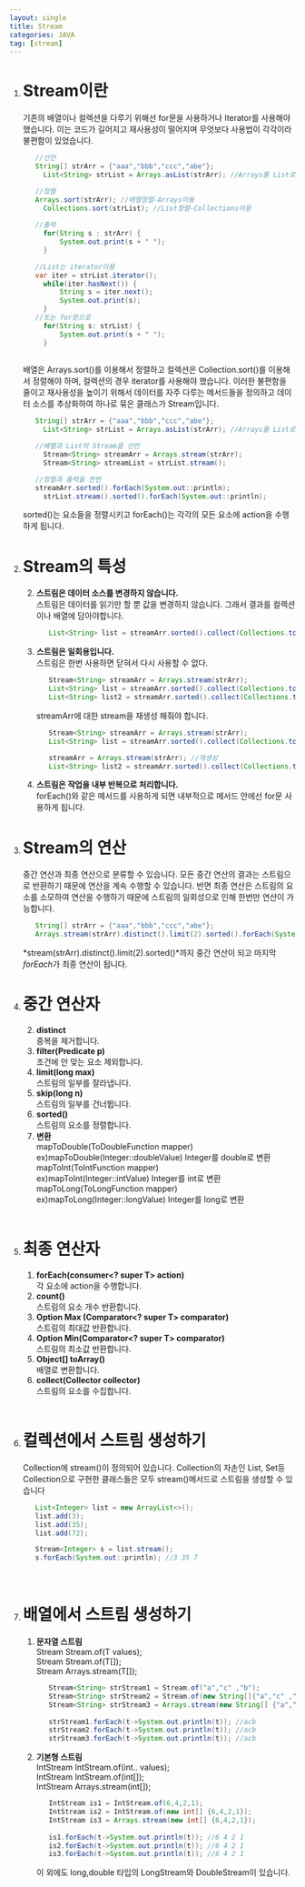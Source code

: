 ```yaml
---
layout: single
title: Stream
categories: JAVA
tag: [stream]
---
```


1. # Stream이란
   기존의 배열이나 컬렉션을 다루기 위해선 for문을 사용하거나 Iterator를 사용해야 했습니다. 이는 코드가 길어지고 재사용성이 떨어지며 무엇보다 사용법이 각각이라 불편함이 있었습니다.
   ```java
      //선언
      String[] strArr = {"aaa","bbb","ccc","abe"};
		List<String> strList = Arrays.asList(strArr); //Arrays를 List로

      //정렬
      Arrays.sort(strArr); //배열정렬-Arrays이용
		Collections.sort(strList); //List정렬-Collections이용
		
      //출력
		for(String s : strArr) {
			System.out.print(s + " ");
		}

      //List는 iterator이용
      var iter = strList.iterator();
		while(iter.hasNext()) {
			String s = iter.next();
			System.out.print(s);
		}
      //또는 for문으로
		for(String s: strList) {
			System.out.print(s + " ");
		}
		
   ```
   배열은 Arrays.sort()를 이용해서 정렬하고 컬렉션은 Collection.sort()를 이용해서 정렬해야 하며, 컬렉션의 경우 iterator를 사용해야 했습니다.
   이러한 불편함을 줄이고 재사용성을 높이기 위해서 데이터를 자주 다루는 메서드들을 정의하고 데이터 소스를 추상화하여 하나로 묶은 클래스가 Stream입니다.
   ```java
      String[] strArr = {"aaa","bbb","ccc","abe"};
		List<String> strList = Arrays.asList(strArr); //Arrays를 List로

      //배열과 List의 Stream을 선언
		Stream<String> streamArr = Arrays.stream(strArr);
		Stream<String> streamList = strList.stream();

      //정렬과 출력을 한번
      streamArr.sorted().forEach(System.out::println);
		strList.stream().sorted().forEach(System.out::println);
   ```
   sorted()는 요소들을 정렬시키고 forEach()는 각각의 모든 요소에 action을 수행하게 됩니다.
1. # Stream의 특성   
      2. __스트림은 데이터 소스를 변경하지 않습니다.__   
         스트림은 데이터를 읽기만 할 뿐 값을 변경하지 않습니다. 그래서 결과를 컬렉션이나 배열에 담아야합니다.   
         ```java
            List<String> list = streamArr.sorted().collect(Collections.toList()); //배열을 List로
         ```
      2. __스트림은 일회용입니다.__   
         스트림은 한번 사용하면 닫혀서 다시 사용할 수 없다.   
         ```java
            Stream<String> streamArr = Arrays.stream(strArr);
            List<String> list = streamArr.sorted().collect(Collections.toList());
            List<String> list2 = streamArr.sorted().collect(Collections.toList()); //error발생
         ```
         streamArr에 대한 stream을 재생성 해줘야 합니다.   
         ```java
            Stream<String> streamArr = Arrays.stream(strArr);
            List<String> list = streamArr.sorted().collect(Collections.toList());

            streamArr = Arrays.stream(strArr); //재생성
            List<String> list2 = streamArr.sorted().collect(Collections.toList()); 
         ```
      2. __스트림은 작업을 내부 반복으로 처리합니다.__   
         forEach()와 같은 메서드를 사용하게 되면 내부적으로 메서드 안에선 for문 사용하게 됩니다.   
1. # Stream의 연산
   중간 연산과 최종 연산으로 분류할 수 있습니다. 모든 중간 연산의 결과는 스트림으로 반환하기 때문에 연산을 계속 수행할 수 있습니다. 
   반면 최종 연산은 스트림의 요소를 소모하여 연산을 수행하기 때문에 스트림의 일회성으로 인해 한번만 연산이 가능합니다.
      ```java
         String[] strArr = {"aaa","bbb","ccc","abe"};
         Arrays.stream(strArr).distinct().limit(2).sorted().forEach(System.out::println);
      ```
   *stream(strArr).distinct().limit(2).sorted()*까지 중간 연산이 되고 마지막 *forEach*가 최종 연산이 됩니다.
1. # 중간 연산자   
   2. __distinct__   
      중복을 제거합니다.   
   2. <strong>filter(Predicate<T> p)</strong>   
      조건에 안 맞는 요소 제외합니다.   
   2. __limit(long max)__   
      스트림의 일부를 잘라냅니다.   
   2. __skip(long n)__   
      스트림의 일부를 건너뜁니다.   
   2. __sorted()__   
      스트림의 요소를 정렬합니다.   
   2. __변환__   
      mapToDouble(ToDoubleFunction<T> mapper)<br>
      ex)mapToDouble(Integer::doubleValue) Integer를 double로 변환<br>
      mapToInt(ToIntFunction<T> mapper)<br>
      ex)mapToInt(Integer::intValue) Integer를 int로 변환<br>
      mapToLong(ToLongFunction<T> mapper)<br>
      ex)mapToLong(Integer::longValue) Integer를 long로 변환<br>
      <br>
1. # 최종 연산자
   1. <strong>forEach(consumer<? super T> action)</strong>   
      각 요소에 action을 수행합니다.   
   1. __count()__   
      스트림의 요소 개수 반환합니다.   
   1. <strong>Option<T> Max (Comparator<? super T> comparator)</strong>   
      스트림의 최대값 반환합니다.   
   1. <strong>Option<T> Min(Comparator<? super T> comparator)</strong>    
      스트림의 최소값 반환합니다.   
   1. __Object[] toArray()__    
      배열로 변환합니다.   
   1. <strong>collect(Collector<T> collector)</strong>   
      스트림의 요소를 수집합니다.   
   <br>
1. # 컬렉션에서 스트림 생성하기   
   Collection에 stream()이 정의되어 있습니다. Collection의 자손인 List, Set등 Collection으로 구현한 클래스들은 모두 stream()메서드로 스트림을 생성할 수 있습니다
   ```java
      List<Integer> list = new ArrayList<>();
      list.add(3);
      list.add(35);
      list.add(72);

      Stream<Integer> s = list.stream();
      s.forEach(System.out::println); //3 35 7
   ```   
   <br>
1. # 배열에서 스트림 생성하기
   1. __문자열 스트림__   
      Stream<T> Stream.of(T values);   
      Stream<T> Stream.of(T[]);   
      Stream<T> Arrays.stream(T[]);   
      ```java
         Stream<String> strStream1 = Stream.of("a","c" ,"b");
         Stream<String> strStream2 = Stream.of(new String[]{"a","c" ,"b"});
         Stream<String> strStream3 = Arrays.stream(new String[] {"a","c","b"});
         
         strStream1.forEach(t->System.out.println(t)); //acb
         strStream2.forEach(t->System.out.println(t)); //acb
         strStream3.forEach(t->System.out.println(t)); //acb
      ```
   1. __기본형 스트림__   
      IntStream IntStream.of(int.. values);   
      IntStream IntStream.of(int[]);   
      IntStream Arrays.stream(int[]);   
      ```java
         IntStream is1 = IntStream.of(6,4,2,1);
         IntStream is2 = IntStream.of(new int[] {6,4,2,1});
         IntStream is3 = Arrays.stream(new int[] {6,4,2,1});
         
         is1.forEach(t->System.out.println(t)); //6 4 2 1
         is2.forEach(t->System.out.println(t)); //6 4 2 1
         is3.forEach(t->System.out.println(t)); //6 4 2 1
      ```
      이 외에도 long,double 타입의 LongStream와 DoubleStream이 있습니다.




   
   